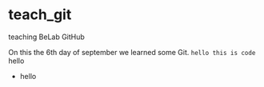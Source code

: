 # teach_git
teaching BeLab GitHub

On this the 6th day of september we learned some Git.
```hello this is code``` hello
  - hello
